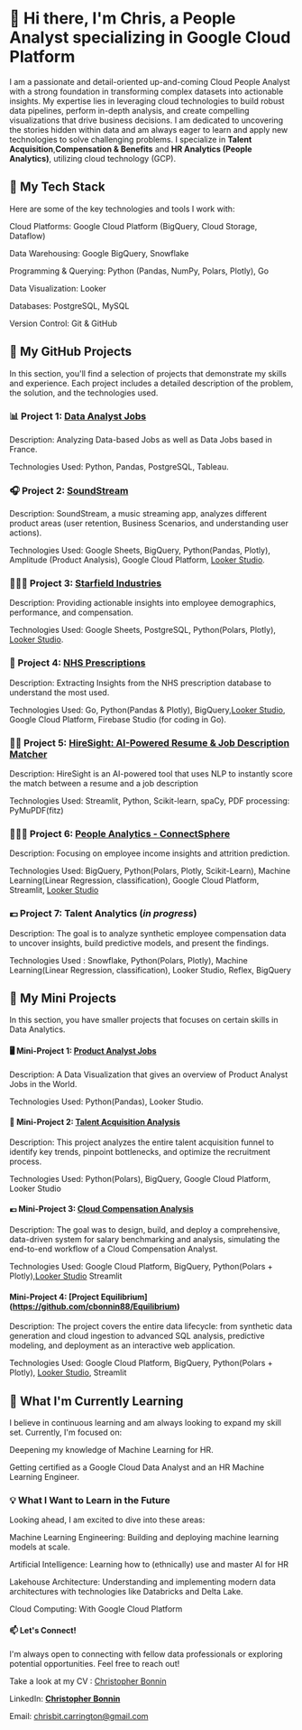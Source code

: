 # 👋 Hi there, I'm Chris, a People Analyst specializing in Google Cloud Platform

I am a passionate and detail-oriented up-and-coming Cloud People Analyst with a strong foundation in transforming complex datasets into actionable insights. My expertise lies in leveraging cloud technologies to build robust data pipelines, perform in-depth analysis, and create compelling visualizations that drive business decisions. I am dedicated to uncovering the stories hidden within data and am always eager to learn and apply new technologies to solve challenging problems. I specialize in **Talent Acquisition**,**Compensation & Benefits** and **HR Analytics (People Analytics)**, utilizing cloud technology (GCP).

## **🧰 My Tech Stack**
Here are some of the key technologies and tools I work with:

Cloud Platforms: Google Cloud Platform (BigQuery, Cloud Storage, Dataflow)

Data Warehousing: Google BigQuery, Snowflake

Programming & Querying: Python (Pandas, NumPy, Polars, Plotly), Go

Data Visualization: Looker

Databases: PostgreSQL, MySQL

Version Control: Git & GitHub


## **🚀 My GitHub Projects**
In this section, you'll find a selection of projects that demonstrate my skills and experience. Each project includes a detailed description of the problem, the solution, and the technologies used.

### **📊 Project 1: [Data Analyst Jobs](https://github.com/cbonnin88/Data-Analyst-Jobs)**
Description: Analyzing Data-based Jobs as well as Data Jobs based in France.

Technologies Used: Python, Pandas, PostgreSQL, Tableau.

### **🎧 Project 2: [SoundStream](https://github.com/cbonnin88/Soundstream)**

Description: SoundStream, a music streaming app, analyzes different product areas (user retention, Business Scenarios, and understanding user actions).

Technologies Used: Google Sheets, BigQuery, Python(Pandas, Plotly), Amplitude (Product Analysis), Google Cloud Platform, [Looker Studio](https://lookerstudio.google.com/s/ksnT3jxN7KY).

### **👩🏾‍🚀 Project 3: [Starfield Industries](https://github.com/cbonnin88/Starfield-Industries)**

Description: Providing actionable insights into employee demographics, performance, and compensation.

Technologies Used: Google Sheets, PostgreSQL, Python(Polars, Plotly), [Looker Studio](https://lookerstudio.google.com/s/opQonLcg2CE).

### **🏥 Project 4: [NHS Prescriptions](https://github.com/cbonnin88/NHS-Prescriptions)**

Description: Extracting Insights from the NHS prescription database to understand the most used.

Technologies Used: Go, Python(Pandas & Plotly), BigQuery,[Looker Studio](https://lookerstudio.google.com/s/o1khC4UagPY), Google Cloud Platform, Firebase Studio (for coding in Go).

### **👷‍♀️ Project 5: [HireSight: AI-Powered Resume & Job Description Matcher](https://github.com/cbonnin88/Talent-Analysis)**

Description: HireSight is an AI-powered tool that uses NLP to instantly score the match between a resume and a job description

Technologies Used: Streamlit, Python, Scikit-learn, spaCy, PDF processing: PyMuPDF(fitz)

### **👩🏼‍🏭 Project 6: [People Analytics - ConnectSphere](https://github.com/cbonnin88/people-analytics)**

Description: Focusing on employee income insights and attrition prediction.

Technologies Used: BigQuery, Python(Polars, Plotly, Scikit-Learn), Machine Learning(Linear Regression, classification), Google Cloud Platform, Streamlit, [Looker Studio](https://lookerstudio.google.com/reporting/6b025333-dbf2-4624-b178-053317cb4242/page/3KEZF)

### **💶 Project 7: Talent Analytics (*in progress*)**
Description: The goal is to analyze synthetic employee compensation data to uncover insights, build predictive models, and present the findings.

Technologies Used : Snowflake, Python(Polars, Plotly), Machine Learning(Linear Regression, classification), Looker Studio, Reflex, BigQuery


## **🚀 My Mini Projects**
In this section, you have smaller projects that focuses on certain skills in Data Analytics.

#### **🖥️ Mini-Project 1: [Product Analyst Jobs](https://lookerstudio.google.com/reporting/f91cb50b-a4cb-42bb-9ab5-229347802655)**

Description: A Data Visualization that gives an overview of Product Analyst Jobs in the World.

Technologies Used: Python(Pandas), Looker Studio.

#### **🏢 Mini-Project 2: [Talent Acquisition Analysis](https://lookerstudio.google.com/reporting/59ceaeca-904a-492f-adbf-ea6852747317)**

Description: This project analyzes the entire talent acquisition funnel to identify key trends, pinpoint bottlenecks, and optimize the recruitment process.

Technologies Used: Python(Polars), BigQuery, Google Cloud Platform, Looker Studio

#### **💶 Mini-Project 3: [Cloud Compensation Analysis](https://github.com/cbonnin88/Compensation_Analysis)**
Description: The goal was to design, build, and deploy a comprehensive, data-driven system for salary benchmarking and analysis, simulating the end-to-end workflow of a Cloud Compensation Analyst.

Technologies Used: Google Cloud Platform, BigQuery, Python(Polars + Plotly),[Looker Studio](https://lookerstudio.google.com/s/hkMhiaYZt1U) Streamlit

#### **Mini-Project 4: [Project Equilibrium] (https://github.com/cbonnin88/Equilibrium)**
Description: The project covers the entire data lifecycle: from synthetic data generation and cloud ingestion to advanced SQL analysis, predictive modeling, and deployment as an interactive web application.

Technologies Used: Google Cloud Platform, BigQuery, Python(Polars + Plotly), [Looker Studio](https://lookerstudio.google.com/reporting/d804b1c5-5939-4aa2-8496-67759ea93c13), Streamlit

## **🌱 What I'm Currently Learning**
I believe in continuous learning and am always looking to expand my skill set. Currently, I'm focused on:

Deepening my knowledge of Machine Learning for HR.

Getting certified as a Google Cloud Data Analyst and an HR Machine Learning Engineer.

### **💡 What I Want to Learn in the Future**
Looking ahead, I am excited to dive into these areas:

Machine Learning Engineering: Building and deploying machine learning models at scale.

Artificial Intelligence: Learning how to (ethnically) use and master AI for HR

Lakehouse Architecture: Understanding and implementing modern data architectures with technologies like Databricks and Delta Lake.

Cloud Computing: With Google Cloud Platform

#### **📫 Let's Connect!**
I'm always open to connecting with fellow data professionals or exploring potential opportunities. Feel free to reach out!

Take a look at my CV : [Christopher Bonnin](https://github.com/cbonnin88/cbonnin88/blob/main/CVBONNIN-HR.pdf)

LinkedIn: [**Christopher Bonnin**](https://www.linkedin.com/in/christopher-bonnin-a08a95197/)

Email: chrisbit.carrington@gmail.com
